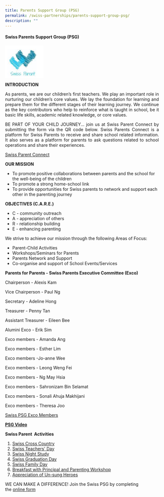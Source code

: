 ```yaml
---
title: Parents Support Group (PSG)
permalink: /swiss-partnerships/parents-support-group-psg/
description: ""
---
```

#### **Swiss Parents Support Group (PSG)**

<img src="/images/Swiss%20Partnerships/PSG-Crest.png" style="width:25%;float:left"><br clear="left">

**INTRODUCTION**

<p style="text-align: justify;">As parents, we are our children’s first teachers. We play an important role in nurturing our children’s core values. We lay the foundation for learning and prepare them for the different stages of their learning journey. We continue as the key contributors who help to reinforce what is taught in school, be it basic life skills, academic related knowledge, or core values.</p>

<p style="text-align: justify;">BE PART OF YOUR CHILD JOURNEY... join us at Swiss Parent Connect by submitting the form via the QR code below. Swiss Parents Connect is a platform for Swiss Parents to receive and share school related information. It also serves as a platform for parents to ask questions related to school operations and share their experiences.</p>

[Swiss Parent Connect](https://docs.google.com/forms/d/1fJXM49TpJbvKbAnVvCGxnefPSgQWP1yn7tXRYrums3g/viewform?edit_requested=true)


**OUR MISSION**

*   To promote positive collaborations between parents and the school for the well-being of the children
*   To promote a strong home-school link
*   To provide opportunities for Swiss parents to network and support each other in the parenting journey

**OBJECTIVES (C.A.R.E.)**

* C - community outreach
* A - appreciation of others
* R - relationship building
* E - enhancing parenting

We strive to achieve our mission through the following Areas of Focus:

*   Parent-Child Activities
*   Workshops/Seminars for Parents
*   Parents Network and Support
*   Co-organise and support of School Events/Services

**Parents for Parents - Swiss Parents Executive Committee (Exco)**
 

Chairperson - Alexis Kam

Vice Chairperson - Paul Ng        

Secretary    -   Adeline Hong 

Treasurer - Penny Tan

Assistant Treasurer - Eileen Bee

Alumini Exco - Erik Sim

Exco members -  Amanda Ang
												 
Exco members - Esther Lim
												 
Exco members -Jo-anne Wee
												 
Exco members - Leong Weng Fei
												 
Exco members - Ng May Hsia
												 
Exco members - Sahronizam Bin Selamat
												 
Exco members - Sonali Ahuja Makhijani
												 
Exco members - Theresa Joo		


[Swiss PSG Exco Members](/files/PSG/Swiss-PSG-Exco-Members-2022.pdf)
&nbsp;

[**PSG Video**](https://onedrive.live.com/?authkey=%21AGzVsrwoJb4N1Cw&amp;cid=CCC66450AF79773E&amp;id=CCC66450AF79773E%214955&amp;parId=root&amp;o=OneUp)


**Swiss Parent&nbsp; Activities**

1.  [Swiss Cross Country](/files/PSG/04_Parents-Support-Group-Website_Swiss-Parent-Activities_Swiss-Cross-Country.pdf)
2.  [Swiss Teachers' Day](/files/PSG/Teachers-Day-2021-resent.pdf)
3.  [Swiss Night Study](/files/PSG/04_Parents-Support-Group-Website_Swiss-Parent-Activities_Night-Study.pdf)
4.  [Swiss Graduation Day](/files/PSG/Graduation-Day-2021-1.pdf)
5.  [Swiss Family Day](/files/PSG/04_Parents-Support-Group-Website_Swiss-Parent-Activities_Family-Day.pdf)
6.  [Breakfast with Principal and Parenting Workshop](/files/PSG/04_Parents-Support-Group-Website_Swiss-Parent-Activities_BwP_Parent-workshop.pdf)
7.  [Appreciation of Un-sung Heroes](/files/PSG/Heroes-of-Swiss-2021.pdf)

WE CAN MAKE A DIFFERENCE! Join the Swiss PSG by completing the&nbsp;[online form](https://docs.google.com/forms/d/1fJXM49TpJbvKbAnVvCGxnefPSgQWP1yn7tXRYrums3g/viewform?edit_requested=true)